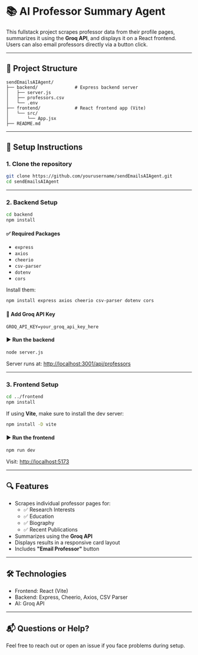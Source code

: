 
# 📚 AI Professor Summary Agent

This fullstack project scrapes professor data from their profile pages, summarizes it using the **Groq API**, and displays it on a React frontend. Users can also email professors directly via a button click.

---

## 📁 Project Structure

```
sendEmailsAIAgent/
├── backend/              # Express backend server
│   ├── server.js
│   ├── professors.csv
│   └── .env
├── frontend/             # React frontend app (Vite)
│   └── src/
│       └── App.jsx
├── README.md
```

---

## 🚀 Setup Instructions

### 1. **Clone the repository**
```bash
git clone https://github.com/yourusername/sendEmailsAIAgent.git
cd sendEmailsAIAgent
```

---

### 2. **Backend Setup**

```bash
cd backend
npm install
```

#### ✅ Required Packages
- `express`
- `axios`
- `cheerio`
- `csv-parser`
- `dotenv`
- `cors`

Install them:
```bash
npm install express axios cheerio csv-parser dotenv cors
```

#### 🔑 Add Groq API Key


```
GROQ_API_KEY=your_groq_api_key_here
```

#### ▶️ Run the backend

```bash
node server.js
```

Server runs at: [http://localhost:3001/api/professors](http://localhost:3001/api/professors)

---

### 3. **Frontend Setup**

```bash
cd ../frontend
npm install
```

If using **Vite**, make sure to install the dev server:

```bash
npm install -D vite
```




#### ▶️ Run the frontend

```bash
npm run dev
```

Visit: [http://localhost:5173](http://localhost:5173)

---

## 🔍 Features

- Scrapes individual professor pages for:
  - ✅ Research Interests
  - ✅ Education
  - ✅ Biography
  - ✅ Recent Publications
- Summarizes using the **Groq API**
- Displays results in a responsive card layout
- Includes **"Email Professor"** button

---

## 🛠 Technologies

- Frontend: React (Vite)
- Backend: Express, Cheerio, Axios, CSV Parser
- AI: Groq API

---

## 📬 Questions or Help?

Feel free to reach out or open an issue if you face problems during setup.
